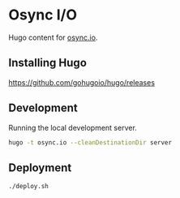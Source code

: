 # Osync I/O

Hugo content for [osync.io](http://osync.io).

## Installing Hugo

https://github.com/gohugoio/hugo/releases

## Development

Running the local development server.

```sh
hugo -t osync.io --cleanDestinationDir server
```

## Deployment

```sh
./deploy.sh
```
